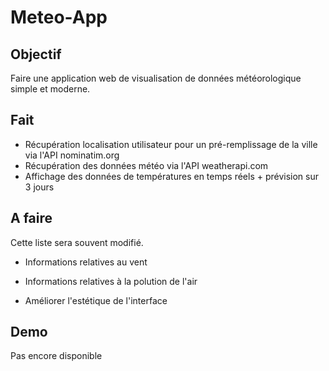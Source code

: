 # Meteo-App

## Objectif
Faire une application web de visualisation de données météorologique simple et moderne.

## Fait

- Récupération localisation utilisateur pour un pré-remplissage de la ville via l'API nominatim.org
- Récupération des données météo via l'API weatherapi.com
- Affichage des données de températures en temps réels + prévision sur 3 jours

## A faire
Cette liste sera souvent modifié.

- Informations relatives au vent
- Informations relatives à la polution de l'air

- Améliorer l'estétique de l'interface

## Demo

Pas encore disponible
